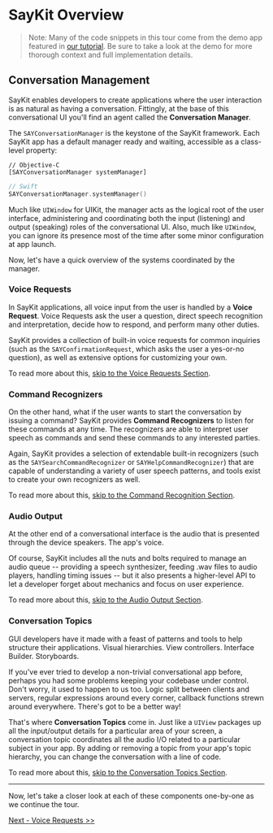 # SayKit Overview

> Note: Many of the code snippets in this tour come from the demo app featured in [our tutorial](https://github.com/ConversantLabs/SayKitSDK/blob/master/Tutorials/SayKitTutorialOutline.md). Be sure to take a look at the demo for more thorough context and full implementation details.

## Conversation Management

SayKit enables developers to create applications where the user interaction is as natural as having a conversation. Fittingly, at the base of this conversational UI you'll find an agent called the **Conversation Manager**.

The `SAYConversationManager` is the keystone of the SayKit framework. Each SayKit app has a default manager ready and waiting, accessible as a class-level property:

````objc
// Objective-C
[SAYConversationManager systemManager]
````

````swift
// Swift
SAYConversationManager.systemManager()
````

Much like `UIWindow` for UIKit, the manager acts as the logical root of the user interface, administering and coordinating both the input (listening) and output (speaking) roles of the conversational UI. Also, much like `UIWindow`, you can ignore its presence most of the time after some minor configuration at app launch.

Now, let's have a quick overview of the systems coordinated by the manager.

### Voice Requests

In SayKit applications, all voice input from the user is handled by a **Voice Request**. Voice Requests ask the user a question, direct speech recognition and interpretation, decide how to respond, and perform many other duties.

SayKit provides a collection of built-in voice requests for common inquiries (such as the `SAYConfirmationRequest`, which asks the user a yes-or-no question), as well as extensive options for customizing your own.

To read more about this, [skip to the Voice Requests Section](./02-voice-requests.md).

### Command Recognizers

On the other hand, what if the user wants to start the conversation by issuing a command? SayKit provides **Command Recognizers** to listen for these commands at any time. The recognizers are able to interpret user speech as commands and send these commands to any interested parties.

Again, SayKit provides a selection of extendable built-in recognizers (such as the `SAYSearchCommandRecognizer` or `SAYHelpCommandRecognizer`) that are capable of understanding a variety of user speech patterns, and tools exist to create your own recognizers as well.

To read more about this, [skip to the Command Recognition Section](./03-command-recognition-pt1.md).

### Audio Output

At the other end of a conversational interface is the audio that is presented through the device speakers. The app's voice.

Of course, SayKit includes all the nuts and bolts required to manage an audio queue -- providing a speech synthesizer, feeding .wav files to audio players, handling timing issues -- but it also presents a higher-level API to let a developer forget about mechanics and focus on user experience.

To read more about this, [skip to the Audio Output Section](./05-audio-output.md).

### Conversation Topics

GUI developers have it made with a feast of patterns and tools to help structure their applications. Visual hierarchies. View controllers. Interface Builder. Storyboards.

If you've ever tried to develop a non-trivial conversational app before, perhaps you had some problems keeping your codebase under control. Don't worry, it used to happen to us too. Logic split between clients and servers, regular expressions around every corner, callback functions strewn around everywhere. There's got to be a better way!

That's where **Conversation Topics** come in. Just like a `UIView` packages up all the input/output details for a particular area of your screen, a conversation topic coordinates all the audio I/O related to a particular subject in your app. By adding or removing a topic from your app's topic hierarchy, you can change the conversation with a line of code.

To read more about this, [skip to the Conversation Topics Section](./06-conversation-topics.md).

___

Now, let's take a closer look at each of these components one-by-one as we continue the tour.

[Next - Voice Requests >>](./02-voice-requests.md)
